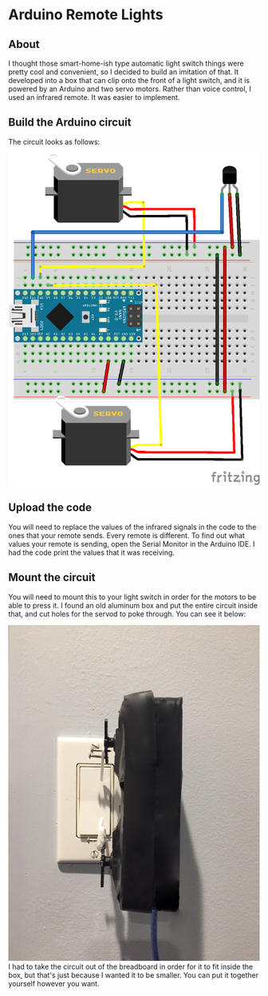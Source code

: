 # Arduino Remote Lights


## About
I thought those smart-home-ish type automatic light switch things were pretty cool and convenient, so I decided to build an imitation of that. It developed into a box that can clip onto the front of a light switch, and it is powered by an Arduino and two servo motors. Rather than voice control, I used an infrared remote. It was easier to implement.


## Build the Arduino circuit
The circuit looks as follows:

![Circuit](https://github.com/benmgil/Remote-Lightswitch/blob/master/circuit.png)

## Upload the code
You will need to replace the values of the infrared signals in the code to the ones that your remote sends. Every remote is different. To find out what values your remote is sending, open the Serial Monitor in the Arduino IDE. I had the code print the values that it was receiving.

## Mount the circuit
You will need to mount this to your light switch in order for the motors to be able to press it. I found an old aluminum box and put the entire circuit inside that, and cut holes for the servod to poke through. You can see it below:

![Mount](https://github.com/benmgil/Remote-Lightswitch/blob/master/lightswitch.jpg)
I had to take the circuit out of the breadboard in order for it to fit inside the box, but that's just because I wanted it to be smaller. You can put it together yourself however you want.
